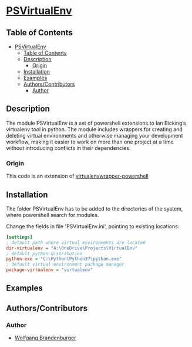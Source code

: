 # [PSVirtualEnv](https://github.com/wbrandenburger/PSVirtualEnv)

## Table of Contents

- [PSVirtualEnv](#PSVirtualEnv)
  - [Table of Contents](#Table-of-Contents)
  - [Description](#Description)
    - [Origin](#Origin)
  - [Installation](#Installation)
  - [Examples](#Examples)
  - [Authors/Contributors](#AuthorsContributors)
    - [Author](#Author)

## Description

The module PSVirtualEnv is a set of powershell extensions to Ian Bicking’s virtualenv tool in python. The module includes wrappers for creating and deleting virtual environments and otherwise managing your development workflow, making it easier to work on more than one project at a time without introducing conflicts in their dependencies.

### Origin

This code is an extension of [virtualenvwrapper-powershell](https://github.com/regisf/virtualenvwrapper-powershell)

## Installation

The folder PSVirtualEnv has to be added to the directories of the system, where powershell search for modules.

Change the fields in file 'PSVirtualEnv.ini', pointing to existing locations:

```ini
[settings]
; default path where virtual environments are located
dir-virtualenv = "A:\OneDrive\Projects\VirtualEnv"
; default python distribution
python-exe = "C:\Python\Python37\python.exe"
; default virtual environment package manager
package-virtualenv = "virtualenv"
```

## Examples

## Authors/Contributors

### Author

- [Wolfgang Brandenburger](https://github.com/wbrandenburger)

